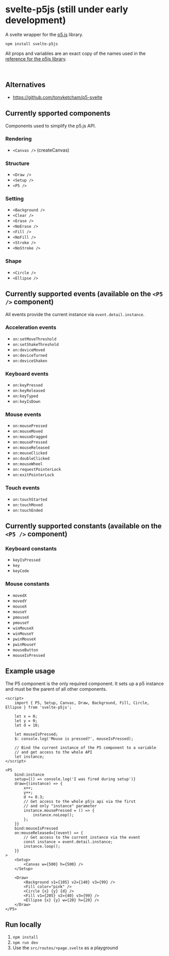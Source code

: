 # svelte-p5js (still under early development)

A svelte wrapper for the [p5.js](https://p5js.org/) library.

```
npm install svelte-p5js
```

All props and variables are an exact copy of the names used in the [reference for the p5js library](https://p5js.org/reference/).

<br />

## Alternatives

- https://github.com/tonyketcham/p5-svelte

## Currently spported components

Components used to simplify the p5.js API.

### Rendering

- `<Canvas />` (createCanvas)

### Structure

- `<Draw />`
- `<Setup />`
- `<P5 />`

### Setting

- `<Background />`
- `<Clear />`
- `<Erase />`
- `<NoErase />`
- `<Fill />`
- `<NoFill />`
- `<Stroke />`
- `<NoStroke />`

### Shape

- `<Circle />`
- `<Ellipse />`

## Currently supported events (available on the `<P5 />` component)

All events provide the current instance via `event.detail.instance`.

### Acceleration events

- `on:setMoveThreshold`
- `on:setShakeThreshold`
- `on:deviceMoved`
- `on:deviceTurned`
- `on:deviceShaken`

### Keyboard events

- `on:keyPressed`
- `on:keyReleased`
- `on:keyTyped`
- `on:keyIsDown`

### Mouse events

- `on:mousePressed`
- `on:mouseMoved`
- `on:mouseDragged`
- `on:mousePressed`
- `on:mouseReleased`
- `on:mouseClicked`
- `on:doubleClicked`
- `on:mouseWheel`
- `on:requestPointerLock`
- `on:exitPointerLock`

### Touch events

- `on:touchStarted`
- `on:touchMoved`
- `on:touchEnded`

## Currently supported constants (available on the `<P5 />` component)

### Keyboard constants

- `keyIsPressed`
- `key`
- `keyCode`

### Mouse constants

- `movedX`
- `movedY`
- `mouseX`
- `mouseY`
- `pmouseX`
- `pmouseY`
- `winMouseX`
- `winMouseY`
- `pwinMouseX`
- `pwinMouseY`
- `mouseButton`
- `mouseIsPressed`

## Example usage

The P5 component is the only required component. It sets up a p5 instance and must be the parent of all other components.

```svelte
<script>
	import { P5, Setup, Canvas, Draw, Background, Fill, Circle, Ellipse } from 'svelte-p5js';

	let x = 0;
	let y = 0;
	let d = 10;

	let mouseIsPressed;
	$: console.log('Mouse is pressed?', mouseIsPressed);

	// Bind the current instance of the P5 component to a variable
	// and get access to the whole API
	let instance;
</script>

<P5
	bind:instance
	setup={() => console.log('I was fired during setup')}
	draw={(instance) => {
		x++;
		y++;
		d += 0.3;
		// Get access to the whole p5js api via the first
		// and only "instance" parameter
		instance.mousePressed = () => {
			instance.noLoop();
		};
	}}
	bind:mouseIsPressed
	on:mouseReleased={(event) => {
		// Get access to the current instance via the event
		const instance = event.detail.instance;
		instance.loop();
	}}
>
	<Setup>
		<Canvas w={500} h={500} />
	</Setup>

	<Draw>
		<Background v1={105} v2={140} v3={99} />
		<Fill color="pink" />
		<Circle {x} {y} {d} />
		<Fill v1={205} v2={40} v3={99} />
		<Ellipse {x} {y} w={20} h={20} />
	</Draw>
</P5>
```

## Run locally

1. `npm install`
2. `npm run dev`
3. Use the `src/routes/+page.svelte` as a playground
